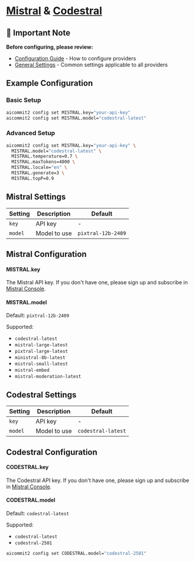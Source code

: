 # <a href="https://mistral.ai/" target="_blank">Mistral</a> & <a href="https://mistral.ai/news/codestral" target="_blank">Codestral</a>

## 📌 Important Note

**Before configuring, please review:**
- [Configuration Guide](../../README.md#configuration) - How to configure providers
- [General Settings](../../README.md#general-settings) - Common settings applicable to all providers

## Example Configuration

### Basic Setup
```sh
aicommit2 config set MISTRAL.key="your-api-key"
aicommit2 config set MISTRAL.model="codestral-latest"
```

### Advanced Setup
```sh
aicommit2 config set MISTRAL.key="your-api-key" \
  MISTRAL.model="codestral-latest" \
  MISTRAL.temperature=0.7 \
  MISTRAL.maxTokens=4000 \
  MISTRAL.locale="en" \
  MISTRAL.generate=3 \
  MISTRAL.topP=0.9
```

## Mistral Settings

| Setting  | Description      | Default            |
|----------|------------------|--------------------|
| `key`    | API key          | -                  |
| `model`  | Model to use     | `pixtral-12b-2409` |

## Mistral Configuration

#### MISTRAL.key

The Mistral API key. If you don't have one, please sign up and subscribe in [Mistral Console](https://console.mistral.ai/).

#### MISTRAL.model

Default: `pixtral-12b-2409`

Supported:
- `codestral-latest`
- `mistral-large-latest`
- `pixtral-large-latest`
- `ministral-8b-latest`
- `mistral-small-latest`
- `mistral-embed`
- `mistral-moderation-latest`

## Codestral Settings

| Setting | Description      | Default            |
|---------|------------------|--------------------|
| `key`   | API key          | -                  |
| `model` | Model to use     | `codestral-latest` |

## Codestral Configuration

#### CODESTRAL.key

The Codestral API key. If you don't have one, please sign up and subscribe in [Mistral Console](https://console.mistral.ai/codestral).

#### CODESTRAL.model

Default: `codestral-latest`

Supported:
- `codestral-latest`
- `codestral-2501`

```sh
aicommit2 config set CODESTRAL.model="codestral-2501"
```
